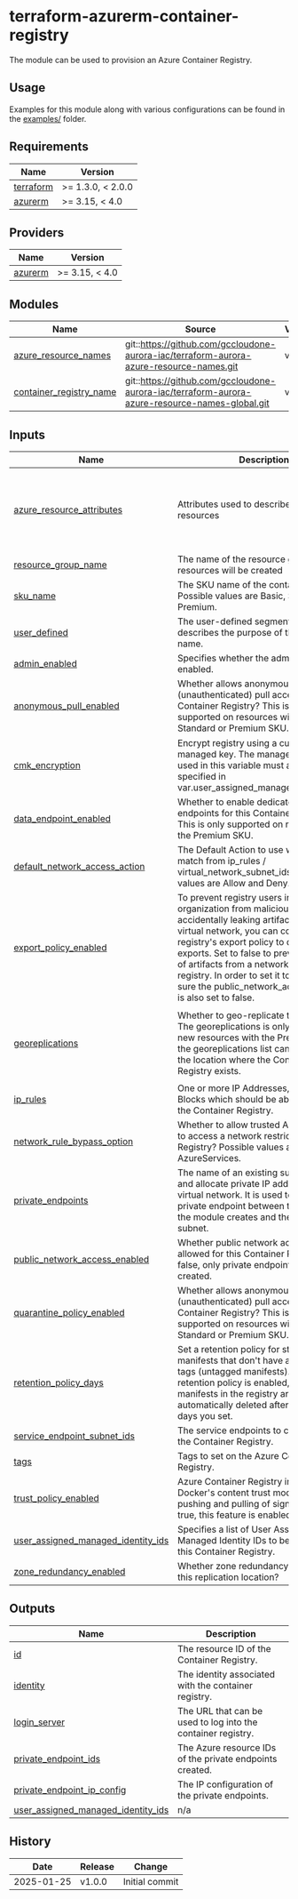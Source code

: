 # terraform-azurerm-container-registry

The module can be used to provision an Azure Container Registry.

## Usage

Examples for this module along with various configurations can be found in the [examples/](examples/) folder.

<!-- BEGIN_TF_DOCS -->
## Requirements

| Name | Version |
|------|---------|
| <a name="requirement_terraform"></a> [terraform](#requirement\_terraform) | >= 1.3.0, < 2.0.0 |
| <a name="requirement_azurerm"></a> [azurerm](#requirement\_azurerm) | >= 3.15, < 4.0 |

## Providers

| Name | Version |
|------|---------|
| <a name="provider_azurerm"></a> [azurerm](#provider\_azurerm) | >= 3.15, < 4.0 |

## Modules

| Name | Source | Version |
|------|--------|---------|
| <a name="module_azure_resource_names"></a> [azure\_resource\_names](#module\_azure\_resource\_names) | git::https://github.com/gccloudone-aurora-iac/terraform-aurora-azure-resource-names.git | v2.0.0 |
| <a name="module_container_registry_name"></a> [container\_registry\_name](#module\_container\_registry\_name) | git::https://github.com/gccloudone-aurora-iac/terraform-aurora-azure-resource-names-global.git | v2.0.0 |

## Inputs

| Name | Description | Type | Default | Required |
|------|-------------|------|---------|:--------:|
| <a name="input_azure_resource_attributes"></a> [azure\_resource\_attributes](#input\_azure\_resource\_attributes) | Attributes used to describe Azure resources | <pre>object({<br>    project     = string<br>    environment = string<br>    location    = optional(string, "Canada Central")<br>    instance    = number<br>  })</pre> | n/a | yes |
| <a name="input_resource_group_name"></a> [resource\_group\_name](#input\_resource\_group\_name) | The name of the resource group in which resources will be created | `string` | n/a | yes |
| <a name="input_sku_name"></a> [sku\_name](#input\_sku\_name) | The SKU name of the container registry. Possible values are Basic, Standard and Premium. | `string` | n/a | yes |
| <a name="input_user_defined"></a> [user\_defined](#input\_user\_defined) | The user-defined segment that describes the purpose of the Key Vault name. | `string` | n/a | yes |
| <a name="input_admin_enabled"></a> [admin\_enabled](#input\_admin\_enabled) | Specifies whether the admin user is enabled. | `bool` | `false` | no |
| <a name="input_anonymous_pull_enabled"></a> [anonymous\_pull\_enabled](#input\_anonymous\_pull\_enabled) | Whether allows anonymous (unauthenticated) pull access to this Container Registry? This is only supported on resources with the Standard or Premium SKU. | `bool` | `false` | no |
| <a name="input_cmk_encryption"></a> [cmk\_encryption](#input\_cmk\_encryption) | Encrypt registry using a customer-managed key. The managed identity used in this variable must also be specified in var.user\_assigned\_managed\_identity\_ids. | <pre>object({<br>    key_vault_key_id   = string<br>    identity_client_id = string<br>  })</pre> | `null` | no |
| <a name="input_data_endpoint_enabled"></a> [data\_endpoint\_enabled](#input\_data\_endpoint\_enabled) | Whether to enable dedicated data endpoints for this Container Registry? This is only supported on resources with the Premium SKU. | `bool` | `false` | no |
| <a name="input_default_network_access_action"></a> [default\_network\_access\_action](#input\_default\_network\_access\_action) | The Default Action to use when no rules match from ip\_rules / virtual\_network\_subnet\_ids. Possible values are Allow and Deny. | `string` | `"Deny"` | no |
| <a name="input_export_policy_enabled"></a> [export\_policy\_enabled](#input\_export\_policy\_enabled) | To prevent registry users in an organization from maliciously or accidentally leaking artifacts outside a virtual network, you can configure the registry's export policy to disable exports. Set to false to prevent the export of artifacts from a network-restricted registry. In order to set it to false, make sure the public\_network\_access\_enabled is also set to false. | `bool` | `null` | no |
| <a name="input_georeplications"></a> [georeplications](#input\_georeplications) | Whether to geo-replicate the artifacts. The georeplications is only supported on new resources with the Premium SKU & the georeplications list cannot contain the location where the Container Registry exists. | <pre>list(object({<br>    location                  = string<br>    zone_redundancy_enabled   = optional(bool, false)<br>    regional_endpoint_enabled = optional(bool, false)<br>  }))</pre> | `[]` | no |
| <a name="input_ip_rules"></a> [ip\_rules](#input\_ip\_rules) | One or more IP Addresses, or CIDR Blocks which should be able to access the Container Registry. | `set(string)` | `[]` | no |
| <a name="input_network_rule_bypass_option"></a> [network\_rule\_bypass\_option](#input\_network\_rule\_bypass\_option) | Whether to allow trusted Azure services to access a network restricted Container Registry? Possible values are None and AzureServices. | `string` | `"AzureServices"` | no |
| <a name="input_private_endpoints"></a> [private\_endpoints](#input\_private\_endpoints) | The name of an existing subnet to deploy and allocate private IP addresses from a virtual network. It is used to create a private endpoint between the keyvault the module creates and the specified subnet. | <pre>list(object({<br>    sub_resource_name   = string<br>    subnet_id           = optional(string)<br>    private_dns_zone_id = string<br>  }))</pre> | `[]` | no |
| <a name="input_public_network_access_enabled"></a> [public\_network\_access\_enabled](#input\_public\_network\_access\_enabled) | Whether public network access is allowed for this Container Registry. If false, only private endpoints can be created. | `bool` | `false` | no |
| <a name="input_quarantine_policy_enabled"></a> [quarantine\_policy\_enabled](#input\_quarantine\_policy\_enabled) | Whether allows anonymous (unauthenticated) pull access to this Container Registry? This is only supported on resources with the Standard or Premium SKU. | `bool` | `false` | no |
| <a name="input_retention_policy_days"></a> [retention\_policy\_days](#input\_retention\_policy\_days) | Set a retention policy for stored image manifests that don't have any associated tags (untagged manifests). When a retention policy is enabled, untagged manifests in the registry are automatically deleted after a number of days you set. | `number` | `null` | no |
| <a name="input_service_endpoint_subnet_ids"></a> [service\_endpoint\_subnet\_ids](#input\_service\_endpoint\_subnet\_ids) | The service endpoints to configure on the Container Registry. | `set(string)` | `[]` | no |
| <a name="input_tags"></a> [tags](#input\_tags) | Tags to set on the Azure Container Registry. | `map(string)` | `{}` | no |
| <a name="input_trust_policy_enabled"></a> [trust\_policy\_enabled](#input\_trust\_policy\_enabled) | Azure Container Registry implements Docker's content trust model, enabling pushing and pulling of signed images. If true, this feature is enabled. | `bool` | `false` | no |
| <a name="input_user_assigned_managed_identity_ids"></a> [user\_assigned\_managed\_identity\_ids](#input\_user\_assigned\_managed\_identity\_ids) | Specifies a list of User Assigned Managed Identity IDs to be assigned to this Container Registry. | `list(string)` | `null` | no |
| <a name="input_zone_redundancy_enabled"></a> [zone\_redundancy\_enabled](#input\_zone\_redundancy\_enabled) | Whether zone redundancy is enabled for this replication location? | `bool` | `false` | no |

## Outputs

| Name | Description |
|------|-------------|
| <a name="output_id"></a> [id](#output\_id) | The resource ID of the Container Registry. |
| <a name="output_identity"></a> [identity](#output\_identity) | The identity associated with the container registry. |
| <a name="output_login_server"></a> [login\_server](#output\_login\_server) | The URL that can be used to log into the container registry. |
| <a name="output_private_endpoint_ids"></a> [private\_endpoint\_ids](#output\_private\_endpoint\_ids) | The Azure resource IDs of the private endpoints created. |
| <a name="output_private_endpoint_ip_config"></a> [private\_endpoint\_ip\_config](#output\_private\_endpoint\_ip\_config) | The IP configuration of the private endpoints. |
| <a name="output_user_assigned_managed_identity_ids"></a> [user\_assigned\_managed\_identity\_ids](#output\_user\_assigned\_managed\_identity\_ids) | n/a |
<!-- END_TF_DOCS -->

## History

| Date       | Release     | Change                                                                        |
| -----------| ------------| ------------------------------------------------------------------------------|
| 2025-01-25 | v1.0.0      | Initial commit                                                                |
